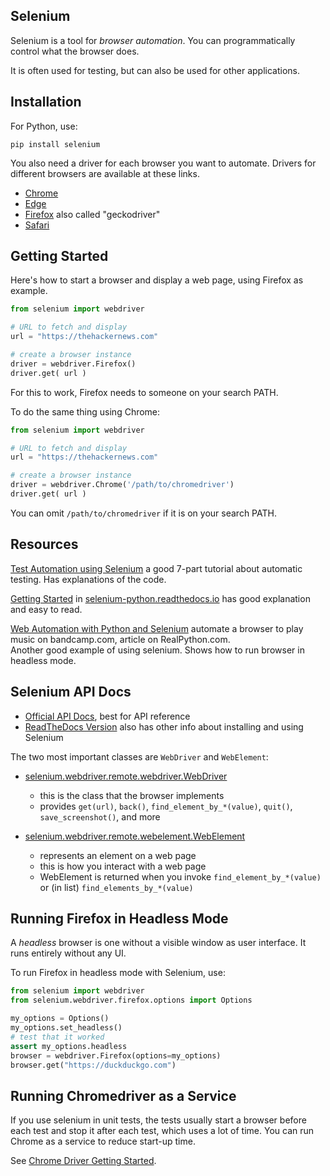 ## Selenium

Selenium is a tool for *browser automation*.  You can programmatically
control what the browser does.

It is often used for testing, but can also be used for other applications.

## Installation

For Python, use:
```
pip install selenium
```
You also need a driver for each browser you want to automate.
Drivers for different browsers are available at these links.
* [Chrome](https://sites.google.com/a/chromium.org/chromedriver/downloads)
* [Edge](https://developer.microsoft.com/en-us/microsoft-edge/tools/webdriver/)
* [Firefox](https://github.com/mozilla/geckodriver/releases) also called "geckodriver"
* [Safari](https://webkit.org/blog/6900/webdriver-support-in-safari-10/)

## Getting Started

Here's how to start a browser and display a web page, using Firefox as example.
```python
from selenium import webdriver

# URL to fetch and display
url = "https://thehackernews.com"

# create a browser instance
driver = webdriver.Firefox()
driver.get( url )
```
For this to work, Firefox needs to someone on your search PATH.

To do the same thing using Chrome:
```python
from selenium import webdriver

# URL to fetch and display
url = "https://thehackernews.com"

# create a browser instance
driver = webdriver.Chrome('/path/to/chromedriver')
driver.get( url )
```
You can omit `/path/to/chromedriver` if it is on your search PATH.


## Resources

[Test Automation using Selenium](https://blog.testproject.io/2019/07/16/set-your-test-automation-goals/) a good 7-part tutorial about automatic testing. Has explanations of the code.

[Getting Started](https://selenium-python.readthedocs.io/getting-started.html) in [selenium-python.readthedocs.io](https://selenium-python.readthedocs.io/) has good explanation and easy to read.

[Web Automation with Python and Selenium](https://realpython.com/modern-web-automation-with-python-and-selenium/) automate a browser to play music on bandcamp.com, article on RealPython.com.  
Another good example of using selenium.  Shows how to run browser in headless mode.

## Selenium API Docs

* [Official API Docs](https://selenium.dev/selenium/docs/api/py/), best for API reference
* [ReadTheDocs Version](https://selenium-python.readthedocs.io/api.html) also has other info about installing and using Selenium

The two most important classes are `WebDriver` and `WebElement`:

* [selenium.webdriver.remote.webdriver.WebDriver][selenium.webdriver.remote.webdriver.WebDriver]
   - this is the class that the browser implements
   - provides `get(url)`, `back()`, `find_element_by_*(value)`, `quit()`, `save_screenshot()`, and more

* [selenium.webdriver.remote.webelement.WebElement][selenium.webdriver.remote.webelement.WebElement]
   - represents an element on a web page
   - this is how you interact with a web page 
   - WebElement is returned when you invoke `find_element_by_*(value)` or (in list) `find_elements_by_*(value)`


## Running Firefox in Headless Mode

A *headless* browser is one without a visible window as user interface.
It runs entirely without any UI.

To run Firefox in headless mode with Selenium, use:
```python
from selenium import webdriver
from selenium.webdriver.firefox.options import Options

my_options = Options()
my_options.set_headless()
# test that it worked
assert my_options.headless
browser = webdriver.Firefox(options=my_options)
browser.get("https://duckduckgo.com")
```

## Running Chromedriver as a Service

If you use selenium in unit tests, the tests usually start a browser
before each test and stop it after each test, which uses a lot of time.
You can run Chrome as a service to reduce start-up time.

See [Chrome Driver Getting Started](https://sites.google.com/a/chromium.org/chromedriver/getting-started).

[selenium.webdriver.remote.webdriver.WebDriver]: https://selenium.dev/selenium/docs/api/py/webdriver_remote/selenium.webdriver.remote.webdriver.html#module-selenium.webdriver.remote.webdriver
[selenium.webdriver.remote.webelement.WebElement]: https://selenium.dev/selenium/docs/api/py/webdriver_remote/selenium.webdriver.remote.webelement.html#module-selenium.webdriver.remote.webelement

